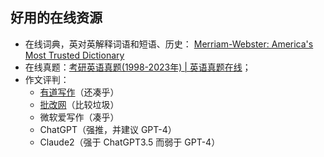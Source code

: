 ## 好用的在线资源
- 在线词典，英对英解释词语和短语、历史： [Merriam-Webster: America's Most Trusted Dictionary](https://www.merriam-webster.com/)
- 在线真题：[考研英语真题(1998-2023年) | 英语真题在线](https://zhenti.burningvocabulary.com/kaoyan)；
- 作文评判：
    - [有道写作](https://write.youdao.com/)（还凑乎）
    - [批改网](http://www.pigai.org/)（比较垃圾）
    - 微软爱写作（凑乎）
    - ChatGPT（强推，并建议 GPT-4）
    - Claude2（强于 ChatGPT3.5 而弱于 GPT-4）
